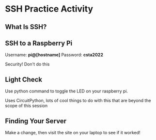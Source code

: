 # SSH Practice Activity

## What Is SSH?

## SSH to a Raspberry Pi

Username: **pi@[hostname]**
Password: **csta2022**

Security! Don't do this

## Light Check

Use python command to toggle the LED on your raspberry pi.

Uses CircuitPython, lots of cool things to do with this that are beyond the scope of this session

## Finding Your Server

Make a change, then visit the site on your laptop to see if it worked!